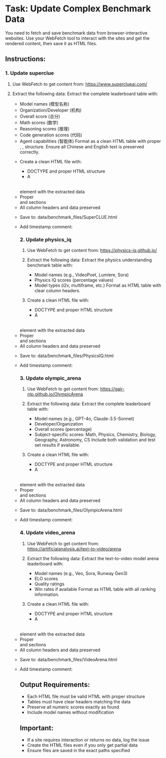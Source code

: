 # Task: Update Complex Benchmark Data

You need to fetch and save benchmark data from browser-interactive websites.
Use your WebFetch tool to interact with the sites and get the rendered content, then save it as HTML files.

## Instructions:

### 1. Update superclue

1. Use WebFetch to get content from: https://www.superclueai.com/
2. Extract the following data:
   Extract the complete leaderboard table with:
   - Model names (模型名称)
   - Organization/Developer (机构)
   - Overall score (总分)
   - Math scores (数学)
   - Reasoning scores (推理)
   - Code generation scores (代码)
   - Agent capabilities (智能体)
   Format as a clean HTML table with proper <table>, <thead>, <tbody> structure.
   Ensure all Chinese and English text is preserved correctly.
   
3. Create a clean HTML file with:
   - DOCTYPE and proper HTML structure
   - A <table> element with the extracted data
   - Proper <thead> and <tbody> sections
   - All column headers and data preserved
4. Save to: data/benchmark_files/SuperCLUE.html
5. Add timestamp comment: <!-- Updated: 2025-08-11T13:54:57.349389 -->

### 2. Update physics_iq

1. Use WebFetch to get content from: https://physics-iq.github.io/
2. Extract the following data:
   Extract the physics understanding benchmark table with:
   - Model names (e.g., VideoPoet, Lumiere, Sora)
   - Physics IQ scores (percentage values)
   - Model types (i2v, multiframe, etc.)
   Format as HTML table with clear column headers.
   
3. Create a clean HTML file with:
   - DOCTYPE and proper HTML structure
   - A <table> element with the extracted data
   - Proper <thead> and <tbody> sections
   - All column headers and data preserved
4. Save to: data/benchmark_files/PhysicsIQ.html
5. Add timestamp comment: <!-- Updated: 2025-08-11T13:54:57.349392 -->

### 3. Update olympic_arena

1. Use WebFetch to get content from: https://gair-nlp.github.io/OlympicArena
2. Extract the following data:
   Extract the complete leaderboard table with:
   - Model names (e.g., GPT-4o, Claude-3.5-Sonnet)
   - Developer/Organization
   - Overall scores (percentage)
   - Subject-specific scores: Math, Physics, Chemistry, Biology, Geography, Astronomy, CS
   Include both validation and test set results if available.
   
3. Create a clean HTML file with:
   - DOCTYPE and proper HTML structure
   - A <table> element with the extracted data
   - Proper <thead> and <tbody> sections
   - All column headers and data preserved
4. Save to: data/benchmark_files/OlympicArena.html
5. Add timestamp comment: <!-- Updated: 2025-08-11T13:54:57.349398 -->

### 4. Update video_arena

1. Use WebFetch to get content from: https://artificialanalysis.ai/text-to-video/arena
2. Extract the following data:
   Extract the text-to-video model arena leaderboard with:
   - Model names (e.g., Veo, Sora, Runway Gen3)
   - ELO scores
   - Quality ratings
   - Win rates if available
   Format as HTML table with all ranking information.
   
3. Create a clean HTML file with:
   - DOCTYPE and proper HTML structure
   - A <table> element with the extracted data
   - Proper <thead> and <tbody> sections
   - All column headers and data preserved
4. Save to: data/benchmark_files/VideoArena.html
5. Add timestamp comment: <!-- Updated: 2025-08-11T13:54:57.349401 -->

## Output Requirements:
- Each HTML file must be valid HTML with proper structure
- Tables must have clear headers matching the data
- Preserve all numeric scores exactly as found
- Include model names without modification

## Important:
- If a site requires interaction or returns no data, log the issue
- Create the HTML files even if you only get partial data
- Ensure files are saved in the exact paths specified